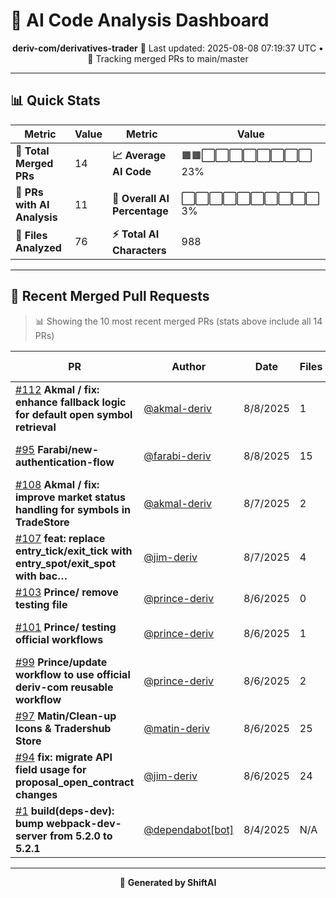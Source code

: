 # 🤖 AI Code Analysis Dashboard

<div align="center">

**deriv-com/derivatives-trader**
📅 Last updated: 2025-08-08 07:19:37 UTC • 🔄 Tracking merged PRs to main/master

</div>

---

## 📊 Quick Stats

| Metric                      | Value | Metric                       | Value                    |
| --------------------------- | ----- | ---------------------------- | ------------------------ |
| **📁 Total Merged PRs**     | 14    | **📈 Average AI Code**       | 🟧🟧⬜⬜⬜⬜⬜⬜⬜⬜ 23% |
| **🤖 PRs with AI Analysis** | 11    | **🎯 Overall AI Percentage** | ⬜⬜⬜⬜⬜⬜⬜⬜⬜⬜ 3%  |
| **📄 Files Analyzed**       | 76    | **⚡ Total AI Characters**   | 988                      |

---

## 🚀 Recent Merged Pull Requests

> 📊 Showing the 10 most recent merged PRs (stats above include all 14 PRs)

| PR                                                                                   | Author                                                 | Date     | Files | AI Content       | Percentage                         |
| ------------------------------------------------------------------------------------ | ------------------------------------------------------ | -------- | ----- | ---------------- | ---------------------------------- |
| [#112](#) **Akmal / fix: enhance fallback logic for default open symbol retrieval**  | [@akmal-deriv](https://github.com/akmal-deriv)         | 8/8/2025 | 1     | 0 / 1,183 chars  | ⬜⬜⬜⬜⬜⬜⬜⬜⬜⬜⬜⬜⬜⬜⬜ 0%  |
| [#95](#) **Farabi/new-authentication-flow**                                          | [@farabi-deriv](https://github.com/farabi-deriv)       | 8/8/2025 | 15    | 0 / 15,160 chars | ⬜⬜⬜⬜⬜⬜⬜⬜⬜⬜⬜⬜⬜⬜⬜ 0%  |
| [#108](#) **Akmal / fix: improve market status handling for symbols in TradeStore**  | [@akmal-deriv](https://github.com/akmal-deriv)         | 8/7/2025 | 2     | 0 / 971 chars    | ⬜⬜⬜⬜⬜⬜⬜⬜⬜⬜⬜⬜⬜⬜⬜ 0%  |
| [#107](#) **feat: replace entry_tick/exit_tick with entry_spot/exit_spot with bac…** | [@jim-deriv](https://github.com/jim-deriv)             | 8/7/2025 | 4     | 0 / 1,252 chars  | ⬜⬜⬜⬜⬜⬜⬜⬜⬜⬜⬜⬜⬜⬜⬜ 0%  |
| [#103](#) **Prince/ remove testing file**                                            | [@prince-deriv](https://github.com/prince-deriv)       | 8/6/2025 | 0     | 0 / 0 chars      | ⬜⬜⬜⬜⬜⬜⬜⬜⬜⬜⬜⬜⬜⬜⬜ 0%  |
| [#101](#) **Prince/ testing official workflows**                                     | [@prince-deriv](https://github.com/prince-deriv)       | 8/6/2025 | 1     | 695 / 707 chars  | 🟩🟩🟩🟩🟩🟩🟩🟩🟩🟩🟩🟩🟩🟩🟩 98% |
| [#99](#) **Prince/update workflow to use official deriv-com reusable workflow**      | [@prince-deriv](https://github.com/prince-deriv)       | 8/6/2025 | 2     | 224 / 257 chars  | 🟩🟩🟩🟩🟩🟩🟩🟩🟩🟩🟩🟩🟩⬜⬜ 87% |
| [#97](#) **Matin/Clean-up Icons & Tradershub Store**                                 | [@matin-deriv](https://github.com/matin-deriv)         | 8/6/2025 | 25    | 0 / 1,529 chars  | ⬜⬜⬜⬜⬜⬜⬜⬜⬜⬜⬜⬜⬜⬜⬜ 0%  |
| [#94](#) **fix: migrate API field usage for proposal_open_contract changes**         | [@jim-deriv](https://github.com/jim-deriv)             | 8/6/2025 | 24    | 0 / 13,107 chars | ⬜⬜⬜⬜⬜⬜⬜⬜⬜⬜⬜⬜⬜⬜⬜ 0%  |
| [#1](#) **build(deps-dev): bump webpack-dev-server from 5.2.0 to 5.2.1**             | [@dependabot[bot]](https://github.com/dependabot[bot]) | 8/4/2025 | N/A   | No data          | ⬜⬜⬜⬜⬜⬜⬜⬜⬜⬜⬜⬜⬜⬜⬜ 0%  |

---

<div align="center">

🚀 **Generated by ShiftAI**

</div>
